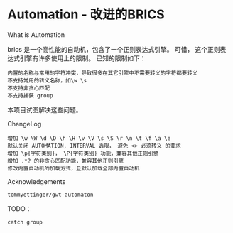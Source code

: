 Automation - 改进的BRICS                   
=====================================

What is Automation

brics 是一个高性能的自动机，包含了一个正则表达式引擎。
可惜， 这个正则表达式引擎有许多使用上的限制。
已知的限制如下：

	内置的名称与常用的字符冲突，导致很多在其它引擎中不需要转义的字符都要转义
	不支持常用的转义名称，如\w \s
	不支持非贪心匹配
	不支持捕获 group

本项目试图解决这些问题。	
	
ChangeLog

    增加 \w \W \d \D \h \H \v \V \s \S \r \n \t \f \a \e
    默认关闭 AUTOMATION, INTERVAL 选限， 避免 <> 必须转义 的要求
    增加 \p{字符类别}， \P{字符类别} 功能，兼容其他正则引擎
    增加 .*? 的非贪心匹配功能，兼容其他正则引擎
    修改内置自动机的加载方式，且默认加载全部内置自动机
	  
Acknowledgements

	tommyettinger/gwt-automaton
	
TODO：
	
	catch group
